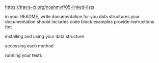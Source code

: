 https://travis-ci.org/noahmvf/05-linked-lists

in your README, write documentation for you data structures
your documentation should includes code block examples
provide instructions for:

installing and using your data structure

accessing each method

running your tests